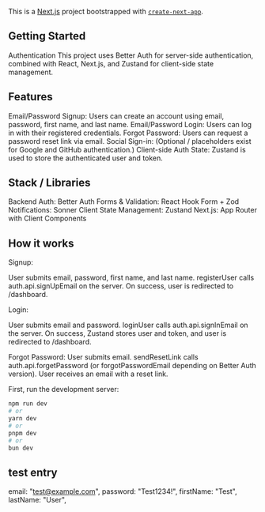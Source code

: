 This is a [Next.js](https://nextjs.org) project bootstrapped with [`create-next-app`](https://nextjs.org/docs/app/api-reference/cli/create-next-app).

## Getting Started
Authentication
This project uses Better Auth for server-side authentication, combined with React, Next.js, and Zustand for client-side state management.

## Features
Email/Password Signup: Users can create an account using email, password, first name, and last name.
Email/Password Login: Users can log in with their registered credentials.
Forgot Password: Users can request a password reset link via email.
Social Sign-in: (Optional / placeholders exist for Google and GitHub authentication.)
Client-side Auth State: Zustand is used to store the authenticated user and token.

## Stack / Libraries
Backend Auth: Better Auth
Forms & Validation: React Hook Form + Zod
Notifications: Sonner
Client State Management: Zustand
Next.js: App Router with Client Components

## How it works
Signup:

User submits email, password, first name, and last name.
registerUser calls auth.api.signUpEmail on the server.
On success, user is redirected to /dashboard.

Login:

User submits email and password.
loginUser calls auth.api.signInEmail on the server.
On success, Zustand stores user and token, and user is redirected to /dashboard.

Forgot Password:
User submits email.
sendResetLink calls auth.api.forgetPassword (or forgotPasswordEmail depending on Better Auth version).
User receives an email with a reset link.

First, run the development server:

```bash
npm run dev
# or
yarn dev
# or
pnpm dev
# or
bun dev
```
## test entry
email: "test@example.com",
password: "Test1234!",
firstName: "Test",
lastName: "User",
